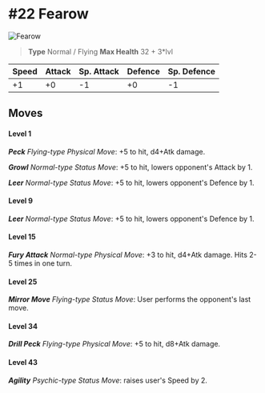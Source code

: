# #22 Fearow


![Fearow](https://img.pokemondb.net/sprites/home/normal/1x/fearow.png)

> **Type** Normal / Flying
> **Max Health** 32 + 3\*lvl

| Speed | Attack | Sp. Attack | Defence | Sp. Defence |
| ----- | ------ | ---------- | ------- | ----------- |
| +1 | +0 | -1 | +0 | -1 |

## Moves
#### Level 1

***Peck** Flying-type Physical Move*: +5 to hit, d4+Atk damage. 

***Growl** Normal-type Status Move*: +5 to hit, lowers opponent's Attack by 1.

***Leer** Normal-type Status Move*: +5 to hit, lowers opponent's Defence by 1.
#### Level 9

***Leer** Normal-type Status Move*: +5 to hit, lowers opponent's Defence by 1.
#### Level 15

***Fury Attack** Normal-type Physical Move*: +3 to hit, d4+Atk damage. Hits 2-5 times in one turn.
#### Level 25

***Mirror Move** Flying-type Status Move*: User performs the opponent's last move.
#### Level 34

***Drill Peck** Flying-type Physical Move*: +5 to hit, d8+Atk damage. 
#### Level 43

***Agility** Psychic-type Status Move*: raises user's Speed by 2.

